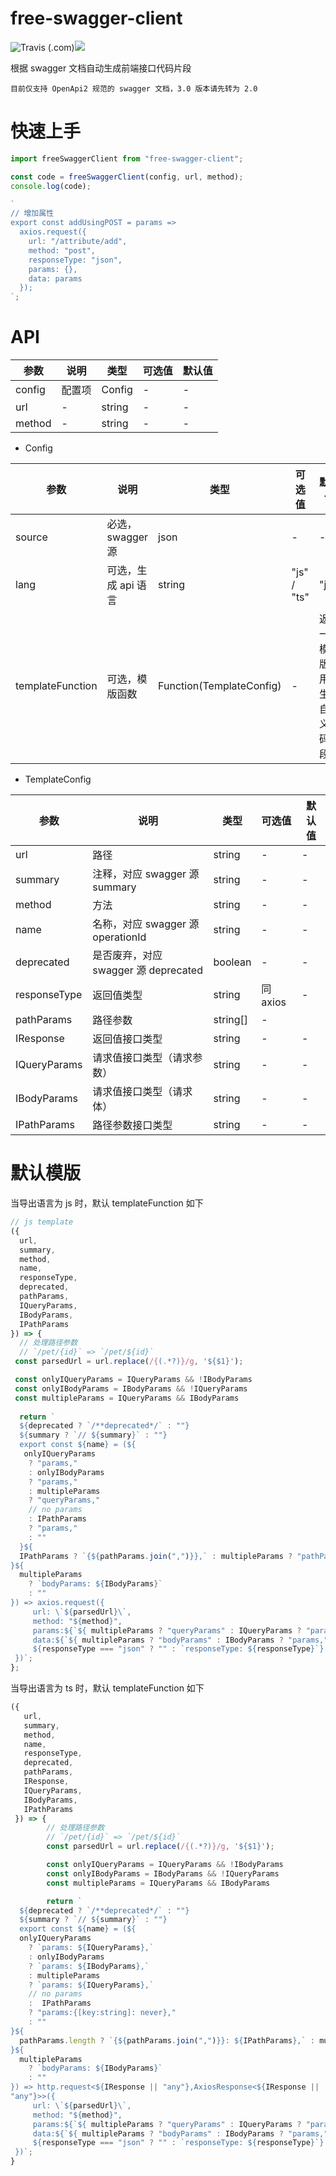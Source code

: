 # free-swagger-client

![Travis (.com)](https://img.shields.io/travis/com/yeyan1996/free-swagger-client)![](https://img.shields.io/npm/v/free-swagger-client)

根据 swagger 文档自动生成前端接口代码片段

`目前仅支持 OpenApi2 规范的 swagger 文档，3.0 版本请先转为 2.0`

# 快速上手

```javascript
import freeSwaggerClient from "free-swagger-client";

const code = freeSwaggerClient(config, url, method);
console.log(code);

`
// 增加属性
export const addUsingPOST = params =>
  axios.request({
    url: "/attribute/add",
    method: "post",
    responseType: "json",
    params: {},
    data: params
  });
`;
```

# API

| 参数   | 说明   | 类型   | 可选值 | 默认值 |
| ------ | ------ | ------ | ------ | ------ |
| config | 配置项 | Config | -      | -      |
| url    | -      | string | -      | -      |
| method | -      | string | -      | -      |

- Config

| 参数             | 说明                | 类型                     | 可选值      | 默认值                               |
| ---------------- | ------------------- | ------------------------ | ----------- | ------------------------------------ |
| source           | 必选，swagger 源    | json                     | -           | -                                    |
| lang             | 可选，生成 api 语言 | string                   | "js" / "ts" | "js"                                 |
| templateFunction | 可选，模版函数      | Function(TemplateConfig) | -           | 返回一个模版，用于生成自定义代码片段 |

- TemplateConfig

| 参数         | 说明                                 | 类型     | 可选值   | 默认值 |
| ------------ | ------------------------------------ | -------- | -------- | ------ |
| url          | 路径                                 | string   | -        | -      |
| summary      | 注释，对应 swagger 源 summary        | string   | -        | -      |
| method       | 方法                                 | string   | -        | -      |
| name         | 名称，对应 swagger 源 operationId    | string   | -        | -      |
| deprecated   | 是否废弃，对应 swagger 源 deprecated | boolean  | -        | -      |
| responseType | 返回值类型                           | string   | 同 axios | -      |
| pathParams   | 路径参数                             | string[] | -        |
| IResponse    | 返回值接口类型                       | string   | -        | -      |
| IQueryParams      | 请求值接口类型（请求参数）                      | string   | -        | -      |
| IBodyParams      | 请求值接口类型（请求体）                      | string   | -        | -      |
| IPathParams  | 路径参数接口类型                     | string   | -        | -      |

# 默认模版

当导出语言为 js 时，默认 templateFunction 如下

```javascript
// js template
({
  url,
  summary,
  method,
  name,
  responseType,
  deprecated,
  pathParams,
  IQueryParams,
  IBodyParams,
  IPathParams
}) => {
  // 处理路径参数
  // `/pet/{id}` => `/pet/${id}`
 const parsedUrl = url.replace(/{(.*?)}/g, '${$1}'); 

 const onlyIQueryParams = IQueryParams && !IBodyParams
 const onlyIBodyParams = IBodyParams && !IQueryParams
 const multipleParams = IQueryParams && IBodyParams
 
  return `
  ${deprecated ? `/**deprecated*/` : ""}
  ${summary ? `// ${summary}` : ""}
  export const ${name} = (${
   onlyIQueryParams
    ? "params,"
    : onlyIBodyParams 
    ? "params,"
    : multipleParams
    ? "queryParams,"
    // no params
    : IPathParams
    ? "params,"
    : ""
  }${
  IPathParams ? `{${pathParams.join(",")}},` : multipleParams ? "pathParams," : ""
}${
  multipleParams
    ? `bodyParams: ${IBodyParams}`
    : ""
}) => axios.request({
     url: \`${parsedUrl}\`,
     method: "${method}",
     params:${`${ multipleParams ? "queryParams" : IQueryParams ? "params," : "{},"}`}
     data:${`${ multipleParams ? "bodyParams" : IBodyParams ? "params," : "{},"}`}
     ${responseType === "json" ? "" : `responseType: ${responseType}`}
 })`;
};
```

当导出语言为 ts 时，默认 templateFunction 如下

```javascript
({
   url,
   summary,
   method,
   name,
   responseType,
   deprecated,
   pathParams,
   IResponse,
   IQueryParams,
   IBodyParams,
   IPathParams
 }) => {
        // 处理路径参数
        // `/pet/{id}` => `/pet/${id}`
        const parsedUrl = url.replace(/{(.*?)}/g, '${$1}');

        const onlyIQueryParams = IQueryParams && !IBodyParams
        const onlyIBodyParams = IBodyParams && !IQueryParams
        const multipleParams = IQueryParams && IBodyParams

        return `
  ${deprecated ? `/**deprecated*/` : ""}
  ${summary ? `// ${summary}` : ""}  
  export const ${name} = (${
  onlyIQueryParams
    ? `params: ${IQueryParams},`
    : onlyIBodyParams 
    ? `params: ${IBodyParams},`
    : multipleParams
    ? `params: ${IQueryParams},`
    // no params
    :  IPathParams
    ? "params:{[key:string]: never},"
    : ""
}${
  pathParams.length ? `{${pathParams.join(",")}}: ${IPathParams},` : multipleParams ? "pathParams:{[key:string]: never}," : ""
}${
  multipleParams
    ? `bodyParams: ${IBodyParams}`
    : ""
}) => http.request<${IResponse || "any"},AxiosResponse<${IResponse ||
"any"}>>({
     url: \`${parsedUrl}\`,
     method: "${method}",
     params:${`${ multipleParams ? "queryParams" : IQueryParams ? "params," : "{},"}`}
     data:${`${ multipleParams ? "bodyParams" : IBodyParams ? "params," : "{},"}`}
     ${responseType === "json" ? "" : `responseType: ${responseType}`}
 })`;
}
```
